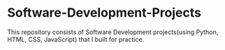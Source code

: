 # Software-Development-Projects
This repository consists of Software Development projects(using Python, HTML, CSS, JavaScript) that I built for practice.
